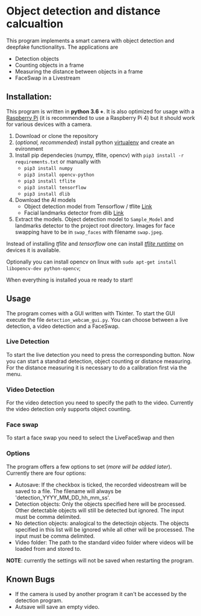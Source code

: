 # Object detection and distance calcualtion

This program implements a smart camera with object detection and deepfake functionalitys. The applications are

- Detection objects
- Counting objects in a frame
- Measuring the distance between objects in a frame
- FaceSwap in a Livestream

## Installation:

This program is written in **python 3.6 +**. It is also optimized for usage with a [Raspberry Pi](https://www.raspberrypi.org/) (it is recommended to use a Raspberry Pi 4) but it should work for various devices with a camera.

1. Download or clone the repository
2. (*optional, recommended*) install python [virtualenv](https://virtualenv.pypa.io/en/stable/) and create an evironment
3. Install pip dependecies (numpy, tflite, opencv) with `pip3 install -r requirements.txt` or manually with
    * `pip3 install numpy`
    * `pip3 install opencv-python`
    * `pip3 install tflite`
    * `pip3 install tensorflow`
    * `pip3 install dlib`
4. Download the AI models
    * Object detection model from Tensorflow / tflite [Link](https://www.tensorflow.org/lite/examples/object_detection/overview?hl=en)
    * Facial landmarks detector from dlib [Link](https://github.com/davisking/dlib-models/blob/master/shape_predictor_68_face_landmarks.dat.bz2)
5. Extract the models. Object detection model to `Sample_Model` and landmarks detector to the project root directory. Images for face swapping have to be in `swap_faces` with filename `swap.jpeg`.

Instead of installing *tflite* and *tensorflow* one can install [*tflite runtime*](https://www.tensorflow.org/lite/guide/python) on devices it is available.

Optionally you can install opencv on linux with `sudo apt-get install libopencv-dev python-opencv`;

When everything is installed youa re ready to start!

## Usage

The program comes with a GUI written with Tkinter. To start the GUI execute the file `detection_webcam_gui.py`. You can choose between a live detection, a video detection and a FaceSwap.

### Live Detection

To start the live detection you need to press the corresponding button. Now you can start a standrad detection, object counting or distance measuring. For the distance measuring it is necessary to do a calibration first via the menu.

### Video Detection

For the video detection you need to specify the path to the video. Currently the video detection only supports object counting.

### Face swap

To start a face swap you need to select the LiveFaceSwap and then 

### Options

The program offers a few options to set (*more will be added later*). Currently there are four options:

* Autosave: If the checkbox is ticked, the recorded videostream will be saved to a file. The filename will always be 'detection_YYYY_MM_DD_hh_mm_ss'.
* Detection objects: Only the objects specified here will be processed. Other detectable objects will still be detected but ignored. The input must be comma delimited.
* No detection objects: analogical to the detectiojn objects. The objects specified in this list will be ignored while all other will be processed. The input must be comma delimited.
* Video folder: The path to the standard video folder where videos will be loaded from and stored to.

**NOTE**: currently the settings will not be saved when restarting the program.

## Known Bugs

* If the camera is used by another program it can't be accessed by the detection program.
* Autsave will save an empty video.
